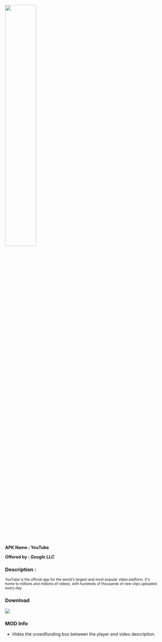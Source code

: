 <img src="https://img.utdstc.com/icon/0f9/912/0f99129b8f31cd62c2b4d4402dd49cb8ad36dd15defb187776d723c2459fb4f7:200" style="width: 45%">

**APK Name : YouTube**

**Offered by : _Google LLC_**

### Description :

<sub>
YouTube is the official app for the world's largest and most popular video platform. It's home to millions and millions of videos, with hundreds of thousands of new clips uploaded every day.
</sub>

### Download
[![](https://img.shields.io/badge/dynamic/json?labelColor=black&color=black&label=YOUTUBE&query=%24%5B"com.google.android.youtube.apk"%5D&url=https%3A%2F%2Fraw.githubusercontent.com%2FSCP-017%2Fmain%2Fmain%2Frevanced%2Fassets%2Fversions%2Flatest%2Fversions.json&logo=YouTube&style=for-the-badge)](https://github.com/SCP-017/repo.1/releases/latest/download/youtube.apk)

### MOD Info
- Hides the crowdfunding box between the player and video description.
